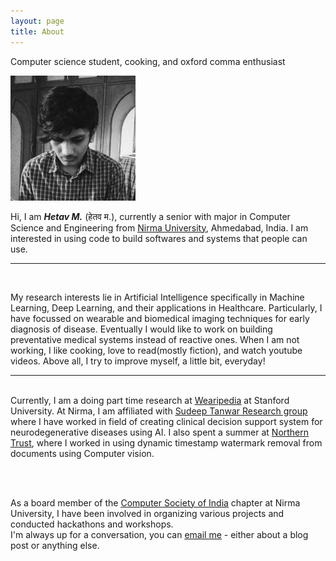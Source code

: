 ```yaml
---
layout: page
title: About
---
```


<p class="message">
  Computer science student, cooking, and oxford comma enthusiast
</p>

 <img src="/aboutme.jpeg" width="200px" height="200px"> 
<!-- ![ about me ](aboutme.jpeg) -->

Hi, I am <em><b>Hetav M.</b></em> (हेतव म.), currently a senior with major in Computer Science and Engineering from <u><a href="https://nirmauni.ac.in/">Nirma University</a></u>, Ahmedabad, India. I am interested in using code to build softwares and systems that people can use.
<br>
<hr>
<br>

 My research interests lie in Artificial Intelligence specifically in Machine Learning, Deep Learning, and their applications in Healthcare. Particularly, I have focussed on wearable and biomedical imaging techniques for early diagnosis of disease. Eventually I would like to work on building preventative medical systems instead of reactive ones. When I am not working, I like cooking, love to read(mostly fiction), and watch youtube videos. Above all, I try to improve myself, a little bit, everyday!
 <br>
 <hr>
<br>
Currently, I am a doing part time research at <u><a href="https://stanford-health.github.io/">Wearipedia</a></u> at Stanford University. At Nirma, I am affiliated with <u><a href="https://sudeeptanwar.in/">Sudeep Tanwar Research group</a></u> where I have worked in field of creating clinical decision support system for neurodegenerative diseases using AI. I also spent a summer at <u><a href="https://www.northerntrust.com/asia-pac/home">Northern Trust</a></u>, where I worked in using dynamic timestamp watermark removal from documents using Computer vision.

<br><br>

As a board member of the <u><a href="https://technology.nirmauni.ac.in/student_work/csi/">Computer Society of India</a></u> chapter at Nirma University, I have been involved in organizing various projects and conducted hackathons and workshops. 
<br>
I'm always up for a conversation, you can <u><a href = "mailto: hetav.1805@gmail.com">email me</a></u> - either 
about a blog post or anything else. 

<!--
In the novel, *The Strange Case of Dr. Jeykll and Mr. Hyde*, Mr. Poole is Dr. Jekyll's virtuous and loyal butler. Similarly, Poole is an upstanding and effective butler that helps you build Jekyll themes. It's made by [@mdo](https://twitter.com/mdo).

There are currently two themes built on Poole:

* [Hyde](http://hyde.getpoole.com)
* [Lanyon](http://lanyon.getpoole.com)

Learn more and contribute on [GitHub](https://github.com/poole).

## Setup

Some fun facts about the setup of this project include:

* Built for [Jekyll](http://jekyllrb.com)
* Developed on GitHub and hosted for free on [GitHub Pages](https://pages.github.com)
* Coded with [Sublime Text 2](http://sublimetext.com), an amazing code editor
* Designed and developed while listening to music like [Blood Bros Trilogy](https://soundcloud.com/maddecent/sets/blood-bros-series)

Have questions or suggestions? Feel free to [open an issue on GitHub](https://github.com/poole/issues/new) or [ask me on Twitter](https://twitter.com/mdo).

Thanks for reading!
-->